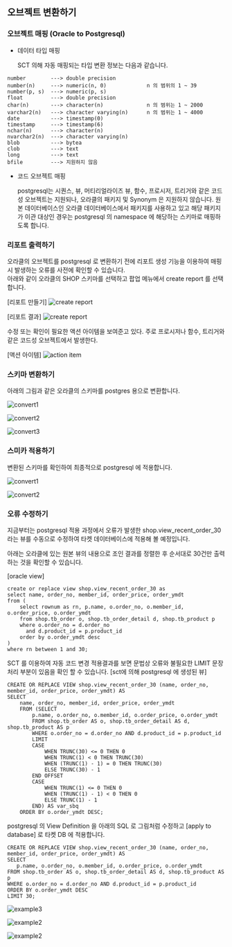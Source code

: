 ## 오브젝트 변환하기 ##

### 오브젝트 매핑 (Oracle to Postgresql) ###

* 데이터 타입 매핑 

  SCT 의해 자동 매핑되는 타입 변환 정보는 다음과 같습니다. 
```
number        ---> double precision
number(n)     ---> numeric(n, 0)             n 의 범위의 1 ~ 39
number(p, s)  ---> numeric(p, s)
float         ---> double precision
char(n)       ---> character(n)              n 의 범위는 1 ~ 2000
varchar2(n)   ---> character varying(n)      n 의 범위는 1 ~ 4000
date          ---> timestamp(0)
timestamp     ---> timestamp(6)
nchar(n)      ---> character(n)
nvarchar2(n)  ---> character varying(n)
blob          ---> bytea
clob          ---> text
long          ---> text
bfile         ---> 지원하지 않음
```

* 코드 오브젝트 매핑

  postgresql는 시퀀스, 뷰, 머티리얼라이즈 뷰, 함수, 프로시저, 트리거와 같은 코드성 오브젝트는 지원되나, 오라클의 패키지 및 Synonym 은 지원하지 않습니다.
  원본 데이터베이스인 오라클 데이터베이스에서 패키지를 사용하고 있고 해당 패키지가 이관 대상인 경우는 postgresql 의 namespace 에 해당하는 스키마로 매핑하도록 합니다.  


### 리포트 출력하기 ###

오라클의 오브젝트를 postgresql 로 변환하기 전에 리포트 생성 기능을 이용하여 매핑시 발생하는 오류를 사전에 확인할 수 있습니다.    
아래와 같이 오라클의 SHOP 스키마를 선택하고 팝업 메뉴에서 create report 를 선택합니다.  

[리포트 만들기]
![create report](https://github.com/gnosia93/postgres-terraform/blob/main/sct/images/sct-create-report.png)

[리포트 결과]
![create report](https://github.com/gnosia93/postgres-terraform/blob/main/sct/images/sct-report.png)

수정 또는 확인이 필요한 액션 아이템을 보여준고 있다. 주로 프로시저나 함수, 트리거와 같은 코드성 오브젝트에서 발생한다. 

[액션 아이템]
![action item](https://github.com/gnosia93/postgres-terraform/blob/main/sct/images/sct-action-item.png)


### 스키마 변환하기 ###

아래의 그림과 같은 오라클의 스키마를 postgres 용으로 변환합니다. 

![convert1](https://github.com/gnosia93/postgres-terraform/blob/main/sct/images/sct-convert-schema1.png)

![convert2](https://github.com/gnosia93/postgres-terraform/blob/main/sct/images/sct-convert-schema2.png)

![convert3](https://github.com/gnosia93/postgres-terraform/blob/main/sct/images/sct-convert-schema3.png)


### 스미카 적용하기 ###

변환된 스키마를 확인하여 최종적으로 postgresql 에 적용합니다.

![convert1](https://github.com/gnosia93/postgres-terraform/blob/main/sct/images/sct-apply1.png)

![convert2](https://github.com/gnosia93/postgres-terraform/blob/main/sct/images/sct-apply2.png)


### 오류 수정하기 ###

지금부터는 postgresql 적용 과정에서 오류가 발생한 shop.view_recent_order_30 라는 뷰를 수동으로 수정하여 타켓 데이터베이스에 적용해 볼 예정입니다.

아래는 오라클에 있는 원본 뷰의 내용으로 조인 결과를 정렬한 후 순서대로 30건만 출력하는 것을 확인할 수 있습니다. 

[oracle view]
```
create or replace view shop.view_recent_order_30 as
select name, order_no, member_id, order_price, order_ymdt
from (
    select rownum as rn, p.name, o.order_no, o.member_id, o.order_price, o.order_ymdt
    from shop.tb_order o, shop.tb_order_detail d, shop.tb_product p
    where o.order_no = d.order_no
      and d.product_id = p.product_id
    order by o.order_ymdt desc
)
where rn between 1 and 30;
```

SCT 를 이용하여 자동 코드 변경 적용결과를 보면 문법상 오류와 불필요한 LIMIT 문장 처리 부분이 있음을 확인 할 수 있습니다. 
[sct에 의해 postgresql 에 생성된 뷰] 
```
CREATE OR REPLACE VIEW shop.view_recent_order_30 (name, order_no, member_id, order_price, order_ymdt) AS
SELECT
    name, order_no, member_id, order_price, order_ymdt
    FROM (SELECT
        p.name, o.order_no, o.member_id, o.order_price, o.order_ymdt
        FROM shop.tb_order AS o, shop.tb_order_detail AS d, shop.tb_product AS p
        WHERE o.order_no = d.order_no AND d.product_id = p.product_id
        LIMIT
        CASE
            WHEN TRUNC(30) <= 0 THEN 0
            WHEN TRUNC(1) < 0 THEN TRUNC(30)
            WHEN (TRUNC(1) - 1) = 0 THEN TRUNC(30)
            ELSE TRUNC(30) - 1
        END OFFSET
        CASE
            WHEN TRUNC(1) <= 0 THEN 0
            WHEN (TRUNC(1) - 1) < 0 THEN 0
            ELSE TRUNC(1) - 1
        END) AS var_sbq
    ORDER BY o.order_ymdt DESC;
```

postgresql 의 View Definition 을 아래의 SQL 로 그림처럼 수정하고 [apply to database] 로 타켓 DB 에 적용합니다. 
```
CREATE OR REPLACE VIEW shop.view_recent_order_30 (name, order_no, member_id, order_price, order_ymdt) AS
SELECT
   p.name, o.order_no, o.member_id, o.order_price, o.order_ymdt
FROM shop.tb_order AS o, shop.tb_order_detail AS d, shop.tb_product AS p
WHERE o.order_no = d.order_no AND d.product_id = p.product_id
ORDER BY o.order_ymdt DESC
LIMIT 30;       
```
![example3](https://github.com/gnosia93/postgres-terraform/blob/main/sct/images/sct-example1-3.png)

![example2](https://github.com/gnosia93/postgres-terraform/blob/main/sct/images/sct-example1-2.png)

![example2](https://github.com/gnosia93/postgres-terraform/blob/main/sct/images/sct-example1-1.png)


